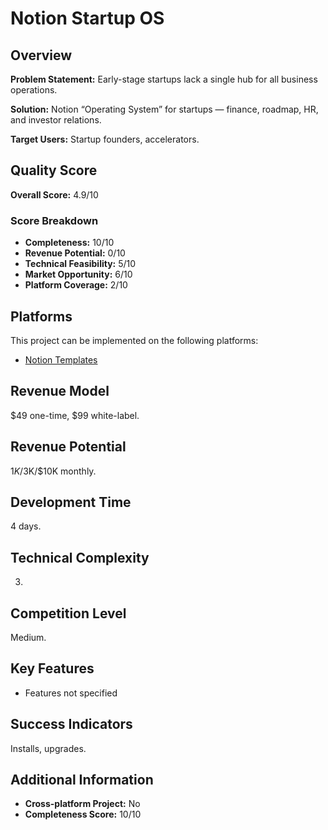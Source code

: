 # Notion Startup OS

## Overview
**Problem Statement:** Early-stage startups lack a single hub for all business operations.

**Solution:** Notion “Operating System” for startups — finance, roadmap, HR, and investor relations.

**Target Users:** Startup founders, accelerators.

## Quality Score
**Overall Score:** 4.9/10

### Score Breakdown
- **Completeness:** 10/10
- **Revenue Potential:** 0/10
- **Technical Feasibility:** 5/10
- **Market Opportunity:** 6/10
- **Platform Coverage:** 2/10

## Platforms
This project can be implemented on the following platforms:
- [Notion Templates](./platforms/notion-templates/)

## Revenue Model
$49 one-time, $99 white-label.

## Revenue Potential
$1K/$3K/$10K monthly.

## Development Time
4 days.

## Technical Complexity
3.

## Competition Level
Medium.

## Key Features
- Features not specified

## Success Indicators
Installs, upgrades.

## Additional Information
- **Cross-platform Project:** No
- **Completeness Score:** 10/10
